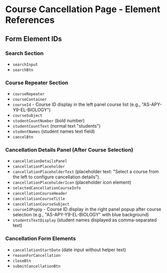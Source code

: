 # Course Cancellation Page - Element References

## Form Element IDs

### Search Section
- `searchInput`
- `searchBtn`

### Course Repeater Section
- `courseRepeater`
- `courseContainer`
- `courseId` - Course ID display in the left panel course list (e.g., "AS-APY-Y9-EL-BIOLOGY")
- `courseSubject`
- `studentCountNumber` (bold number)
- `studentCountText` (normal text "students")
- `studentNames` (student names text field)
- `cancelBtn`

### Cancellation Details Panel (After Course Selection)
- `cancellationDetailsPanel`
- `cancellationPlaceholder`
- `cancellationPlaceholderText` (placeholder text: "Select a course from the left to configure cancellation details")
- `cancellationPlaceholderIcon` (placeholder icon element)
- `selectedCancellationCourseInfo`
- `cancellationCourseHeader`
- `cancellationCourseTitle`
- `cancellationCourseSubject`
- `courseIdPopUp` - Course ID display in the right panel popup after course selection (e.g., "AS-APY-Y9-EL-BIOLOGY" with blue background)
- `studentsTextDisplay` (student names displayed as comma-separated text)

### Cancellation Form Elements
- `cancellationStartDate` (date input without helper text)
- `reasonForCancellation`
- `closeBtn`
- `submitCancellationBtn`